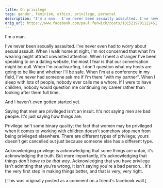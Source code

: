 ```yaml
---
title: On privilege
tags: gender, feminism, ethics, privilege, personal
description: "I'm a man.  I've never been sexually assaulted. I've never even had to *worry* about sexual assault. When I walk home at night, I'm not concerned that what I'm wearing might attract unwanted attention. When I meet a stranger I've been speaking to on a dating website, the most I fear is that our conversation might be dull.  When I'm couchsurfing, I don't question what my hosts are going to be like and whether I'll be safe. When I'm at a conference in my field, I've never had someone ask me if I'm there with my partner. When I sleep with lots of people, nobody ever calls me a whore. If I were to have children, nobody would question me continuing my career rather than looking after them full time."
orig_url: https://www.facebook.com/paul.fenwick/posts/10152197011224611
---
```

I'm a man.

I've never been sexually assaulted. I've never even had to *worry* about sexual
assault. When I walk home at night, I'm not concerned that what I'm wearing
might attract unwanted attention. When I meet a stranger I've been speaking to
on a dating website, the most I fear is that our conversation might be dull.
When I'm couchsurfing, I don't question what my hosts are going to be like and
whether I'll be safe. When I'm at a conference in my field, I've never had
someone ask me if I'm there "with my partner". When I sleep with lots of
people, nobody ever calls me a whore. If I were to have children, nobody would
question me continuing my career rather than looking after them full time.

And I haven't even gotten started yet.

<!--more-->

Saying that men are privileged isn't an insult. It's not saying men are bad
people. It's just saying how things are.

Privilege isn't some binary quality; the fact that women may be privileged when
it comes to working with children doesn't somehow stop men from being
privileged elsewhere. There are different types of privilege; yours doesn't get
cancelled out just because someone else has a different type.

Acknowledging privilege is acknowledging that some things are unfair, it's
acknowledging the truth. But more importantly, it's acknowledging that things
*don't have to be that way*. Acknowledging that you have privilege isn't 
admitting that you're wrong, it isn't saying you're a bad person... it's the 
very first step in making things better, and that is very, very right.

&#x5b;This was originally posted as a comment on a friend's facebook wall.&#x5d;
